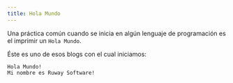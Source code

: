 ```yaml
---
title: Hola Mundo
---
```


Una práctica común cuando se inicia en algún lenguaje de programación 
es el imprimir un `Hola Mundo`.

Éste es uno de esos blogs con el cual iniciamos: 

```
Hola Mundo!
Mi nombre es Ruway Software! 
```
